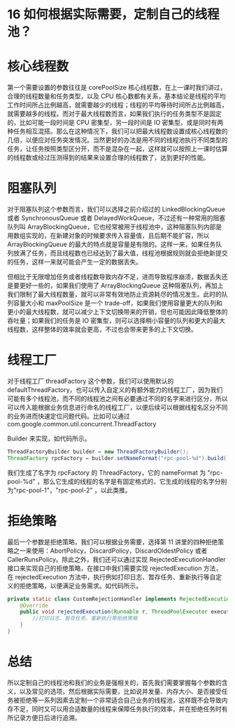 # 16 如何根据实际需要，定制自己的线程池？

# 核心线程数
第一个需要设置的参数往往是 corePoolSize 核心线程数，在上一课时我们讲过，合理的线程数量和任务类型，以及 CPU 核心数都有关系，基本结论是线程的平均工作时间所占比例越高，就需要越少的线程；线程的平均等待时间所占比例越高，就需要越多的线程。而对于最大线程数而言，如果我们执行的任务类型不是固定的，比如可能一段时间是 CPU 密集型，另一段时间是 IO 密集型，或是同时有两种任务相互混搭。那么在这种情况下，我们可以把最大线程数设置成核心线程数的几倍，以便应对任务突发情况。当然更好的办法是用不同的线程池执行不同类型的任务，让任务按照类型区分开，而不是混杂在一起，这样就可以按照上一课时估算的线程数或经过压测得到的结果来设置合理的线程数了，达到更好的性能。

# 阻塞队列
对于阻塞队列这个参数而言，我们可以选择之前介绍过的 LinkedBlockingQueue 或者 SynchronousQueue 或者 DelayedWorkQueue，不过还有一种常用的阻塞队列叫 ArrayBlockingQueue，它也经常被用于线程池中，这种阻塞队列内部是用数组实现的，在新建对象的时候要求传入容量值，且后期不能扩容，所以 ArrayBlockingQueue 的最大的特点就是容量是有限的。这样一来，如果任务队列放满了任务，而且线程数也已经达到了最大值，线程池根据规则就会拒绝新提交的任务，这样一来就可能会产生一定的数据丢失。

但相比于无限增加任务或者线程数导致内存不足，进而导致程序崩溃，数据丢失还是要更好一些的，如果我们使用了 ArrayBlockingQueue 这种阻塞队列，再加上我们限制了最大线程数量，就可以非常有效地防止资源耗尽的情况发生。此时的队列容量大小和 maxPoolSize 是一个 trade-off，如果我们使用容量更大的队列和更小的最大线程数，就可以减少上下文切换带来的开销，但也可能因此降低整体的吞吐量；如果我们的任务是 IO 密集型，则可以选择稍小容量的队列和更大的最大线程数，这样整体的效率就会更高，不过也会带来更多的上下文切换。

# 线程工厂
对于线程工厂 threadFactory 这个参数，我们可以使用默认的 defaultThreadFactory，也可以传入自定义的有额外能力的线程工厂，因为我们可能有多个线程池，而不同的线程池之间有必要通过不同的名字来进行区分，所以可以传入能根据业务信息进行命名的线程工厂，以便后续可以根据线程名区分不同的业务进而快速定位问题代码。比如可以通过com.google.common.util.concurrent.ThreadFactory

Builder 来实现，如代码所示。
```java
ThreadFactoryBuilder builder = new ThreadFactoryBuilder();
ThreadFactory rpcFactory = builder.setNameFormat("rpc-pool-%d").build();
```
我们生成了名字为 rpcFactory 的 ThreadFactory，它的 nameFormat 为 "rpc-pool-%d" ，那么它生成的线程的名字是有固定格式的，它生成的线程的名字分别为"rpc-pool-1"，"rpc-pool-2" ，以此类推。

# 拒绝策略
最后一个参数是拒绝策略，我们可以根据业务需要，选择第 11 讲里的四种拒绝策略之一来使用：AbortPolicy，DiscardPolicy，DiscardOldestPolicy 或者 CallerRunsPolicy。除此之外，我们还可以通过实现 RejectedExecutionHandler 接口来实现自己的拒绝策略，在接口中我们需要实现 rejectedExecution 方法，在 rejectedExecution 方法中，执行例如打印日志、暂存任务、重新执行等自定义的拒绝策略，以便满足业务需求。如代码所示。
```java
private static class CustomRejectionHandler implements RejectedExecutionHandler { 
    @Override
    public void rejectedExecution(Runnable r, ThreadPoolExecutor executor) { 
        //打印日志、暂存任务、重新执行等拒绝策略
    } 
}
```

# 总结
所以定制自己的线程池和我们的业务是强相关的，首先我们需要掌握每个参数的含义，以及常见的选项，然后根据实际需要，比如说并发量、内存大小、是否接受任务被拒绝等一系列因素去定制一个非常适合自己业务的线程池，这样既不会导致内存不足，同时又可以用合适数量的线程来保障任务执行的效率，并在拒绝任务时有所记录方便日后进行追溯。